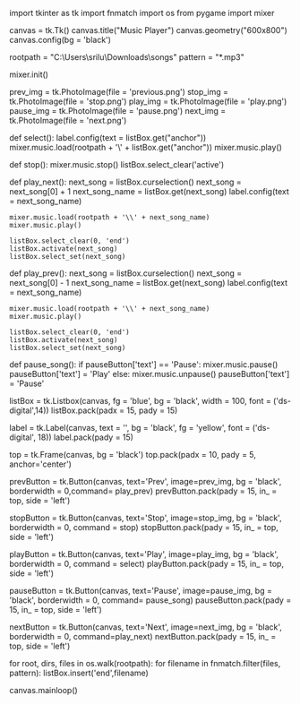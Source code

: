 
import tkinter as tk
import fnmatch
import os
from pygame import mixer

canvas = tk.Tk()
canvas.title("Music Player")
canvas.geometry("600x800")
canvas.config(bg = 'black')

rootpath = "C:\\Users\srilu\Downloads\songs"
pattern = "*.mp3"

mixer.init()

prev_img = tk.PhotoImage(file = 'previous.png')
stop_img = tk.PhotoImage(file = 'stop.png')
play_img = tk.PhotoImage(file = 'play.png')
pause_img = tk.PhotoImage(file = 'pause.png')
next_img = tk.PhotoImage(file = 'next.png')


def select():
    label.config(text = listBox.get("anchor"))
    mixer.music.load(rootpath + '\\' + listBox.get("anchor"))
    mixer.music.play()

def stop():
    mixer.music.stop()
    listBox.select_clear('active')

def play_next():
    next_song = listBox.curselection()
    next_song = next_song[0] + 1
    next_song_name = listBox.get(next_song)
    label.config(text = next_song_name)

    mixer.music.load(rootpath + '\\' + next_song_name)
    mixer.music.play()

    listBox.select_clear(0, 'end')
    listBox.activate(next_song)
    listBox.select_set(next_song)

def play_prev():
    next_song = listBox.curselection()
    next_song = next_song[0] - 1
    next_song_name = listBox.get(next_song)
    label.config(text = next_song_name)

    mixer.music.load(rootpath + '\\' + next_song_name)
    mixer.music.play()

    listBox.select_clear(0, 'end')
    listBox.activate(next_song)
    listBox.select_set(next_song)

def pause_song():
    if pauseButton['text'] == 'Pause':
        mixer.music.pause()
        pauseButton['text'] = 'Play'
    else:
        mixer.music.unpause()
        pauseButton['text'] = 'Pause'


listBox = tk.Listbox(canvas, fg = 'blue', bg = 'black', width = 100, font = ('ds-digital',14))
listBox.pack(padx = 15, pady = 15)

label = tk.Label(canvas, text = '', bg = 'black', fg = 'yellow', font = ('ds-digital', 18))
label.pack(pady = 15)

top = tk.Frame(canvas, bg = 'black')
top.pack(padx = 10, pady = 5, anchor='center')

prevButton = tk.Button(canvas, text='Prev', image=prev_img, bg = 'black', borderwidth = 0,command= play_prev)
prevButton.pack(pady = 15, in_ = top, side = 'left')

stopButton = tk.Button(canvas, text='Stop', image=stop_img, bg = 'black', borderwidth = 0, command = stop)
stopButton.pack(pady = 15, in_ = top, side = 'left')

playButton = tk.Button(canvas, text='Play', image=play_img, bg = 'black', borderwidth = 0, command = select)
playButton.pack(pady = 15, in_ = top, side = 'left')

pauseButton = tk.Button(canvas, text='Pause', image=pause_img, bg = 'black', borderwidth = 0, command= pause_song)
pauseButton.pack(pady = 15, in_ = top, side = 'left')

nextButton = tk.Button(canvas, text='Next', image=next_img, bg = 'black', borderwidth = 0, command=play_next)
nextButton.pack(pady = 15, in_ = top, side = 'left')


for root, dirs, files in os.walk(rootpath):
    for filename in fnmatch.filter(files, pattern):
        listBox.insert('end',filename)


canvas.mainloop()
